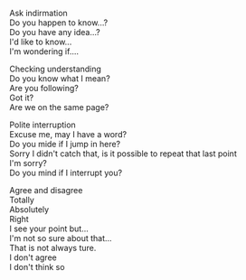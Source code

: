 Ask indirmation  
Do you happen to know...?  
Do you have any idea...?  
I'd like to know...  
I'm wondering if....  
  
Checking understanding  
Do you know what I mean?  
Are you following?  
Got it?  
Are we on the same page?  
  
Polite interruption  
Excuse me, may I have a word?  
Do you mide if I jump in here?  
Sorry I didn't catch that, is it possible to repeat that last point  
I'm sorry?  
Do you mind if I interrupt you?  
  
Agree and disagree  
Totally  
Absolutely  
Right  
I see your point but...  
I'm not so sure about that...  
That is not always ture.  
I don't agree  
I don't think so